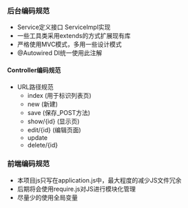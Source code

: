 ### 后台编码规范
- Service定义接口 ServiceImpl实现
- 一些工具类采用extends的方式扩展现有库
- 严格使用MVC模式，多用一些设计模式
- @Autowired DI统一使用此注解

#### Controller编码规范
* URL路径规范
	* index (用于标识列表页)
	* new (新建)
	* save (保存_POST方法) 
	* show/{id} (显示页)
	* edit/{id} (编辑页面) 
	* update 
	* delete/{id}

### 前端编码规范
- 本项目js只写在application.js中，最大程度的减少JS文件冗余
- 后期将会使用require.js对JS进行模块化管理
- 尽量少的使用全局变量